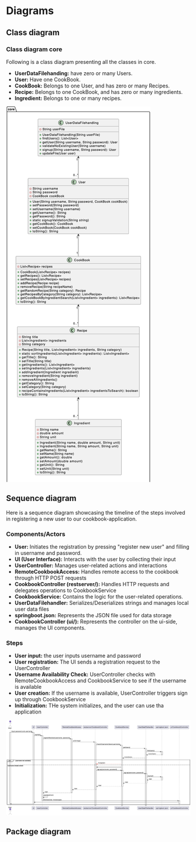 # Diagrams 

## Class diagram
### Class diagram core
Following is a class diagram presenting all the classes in core.   
- **UserDataFilehanding:**
have zero or many Users. 
- **User:**
Have one CookBook.
- **CookBook:**
Belongs to one User, and has zero or many Recipes. 
- **Recipe:**
Belongs to one CookBook, and has zero or many ingredients. 
- **Ingredient:** 
Belongs to one or many recipes. 


![CoreClassDiagram](/cookbook/docs/release3/Diagrams/CoreClassDiagram.png)


## Sequence diagram 
Here is a sequence diagram showcasing the timeline of the steps involved in registering a new user to our cookbook-application.


### Components/Actors
- **User:** Initiates the registration by pressing "register new user" and filling in username and password.
- **UI (User Interface):** Interacts with the user by collecting their input
- **UserController:** Manages user-related actions and interactions  
- **RemoteCookbookAccess:** Handles remote access to the cookbook through HTTP POST requests
- **CookbookController (restserver/):** Handles HTTP requests and delegates operations to CookbookService
- **CookbookService:** Contains the logic for the user-related operations. 
- **UserDataFilehandler:** Serializes/Deserializes strings and manages local user data files
- **springboot.json:** Represents the JSON file used for data storage
- **CookbookController (ui/):** Represents the controller on the ui-side, manages the UI components.

### Steps 
- **User input:** the user inputs username and password
- **User registration:** The UI sends a registration request to the UserController
- **Username Availability Check:** UserController checks with RemoteCookbookAccess and CookbookService to see if the username is available
- **User creation:** If the username is available, UserController triggers sign up through CookbookService
- **Initialization:** THe system initializes, and the user can use tha application 

![SequenceDiagramRegisterNewUser](/cookbook/docs/release3/Diagrams/SequenceDiagramRegisterNewUser.png)
## Package diagram 